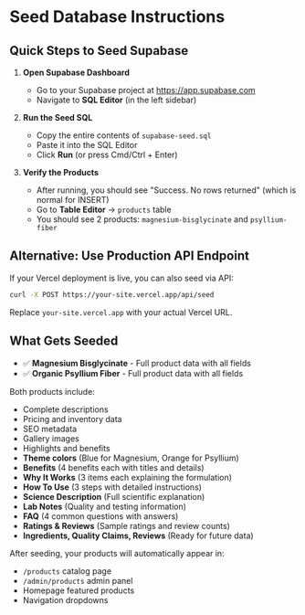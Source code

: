 # Seed Database Instructions

## Quick Steps to Seed Supabase

1. **Open Supabase Dashboard**
   - Go to your Supabase project at https://app.supabase.com
   - Navigate to **SQL Editor** (in the left sidebar)

2. **Run the Seed SQL**
   - Copy the entire contents of `supabase-seed.sql`
   - Paste it into the SQL Editor
   - Click **Run** (or press Cmd/Ctrl + Enter)

3. **Verify the Products**
   - After running, you should see "Success. No rows returned" (which is normal for INSERT)
   - Go to **Table Editor** → `products` table
   - You should see 2 products: `magnesium-bisglycinate` and `psyllium-fiber`

## Alternative: Use Production API Endpoint

If your Vercel deployment is live, you can also seed via API:

```bash
curl -X POST https://your-site.vercel.app/api/seed
```

Replace `your-site.vercel.app` with your actual Vercel URL.

## What Gets Seeded

- ✅ **Magnesium Bisglycinate** - Full product data with all fields
- ✅ **Organic Psyllium Fiber** - Full product data with all fields

Both products include:
- Complete descriptions
- Pricing and inventory data
- SEO metadata
- Gallery images
- Highlights and benefits
- **Theme colors** (Blue for Magnesium, Orange for Psyllium)
- **Benefits** (4 benefits each with titles and details)
- **Why It Works** (3 items each explaining the formulation)
- **How To Use** (3 steps with detailed instructions)
- **Science Description** (Full scientific explanation)
- **Lab Notes** (Quality and testing information)
- **FAQ** (4 common questions with answers)
- **Ratings & Reviews** (Sample ratings and review counts)
- **Ingredients, Quality Claims, Reviews** (Ready for future data)

After seeding, your products will automatically appear in:
- `/products` catalog page
- `/admin/products` admin panel
- Homepage featured products
- Navigation dropdowns

